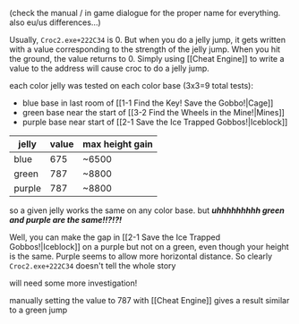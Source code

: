 (check the manual / in game dialogue for the proper name for everything. also eu/us differences...)

Usually, `Croc2.exe+222C34` is 0. But when you do a jelly jump, it gets written with a value corresponding to the strength of the jelly jump. When you hit the ground, the value returns to 0. Simply using [[Cheat Engine]] to write a value to the address will cause croc to do a jelly jump.

each color jelly was tested on each color base (3x3=9 total tests):
- blue base in last room of [[1-1 Find the Key! Save the Gobbo!|Cage]]
- green base near the start of [[3-2 Find the Wheels in the Mine!|Mines]]
- purple base near start of [[2-1 Save the Ice Trapped Gobbos!|Iceblock]]

| jelly  | value | max height gain |
| ------ | ----- | --------------- |
| blue   | 675   | ~6500           |
| green  | 787   | ~8800           |
| purple | 787   | ~8800           |

so a given jelly works the same on any color base. but ***uhhhhhhhhh green and purple are the same!!?!?!***

Well, you can make the gap in [[2-1 Save the Ice Trapped Gobbos!|Iceblock]] on a purple but not on a green, even though your height is the same. Purple seems to allow more horizontal distance. So clearly `Croc2.exe+222C34` doesn't tell the whole story

will need some more investigation!

manually setting the value to 787 with [[Cheat Engine]] gives a result similar to a green jump